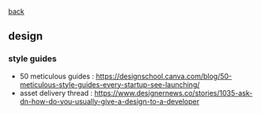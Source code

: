 [back](README.md)

## design

### style guides
- 50 meticulous guides : https://designschool.canva.com/blog/50-meticulous-style-guides-every-startup-see-launching/
- asset delivery thread : https://www.designernews.co/stories/1035-ask-dn-how-do-you-usually-give-a-design-to-a-developer
